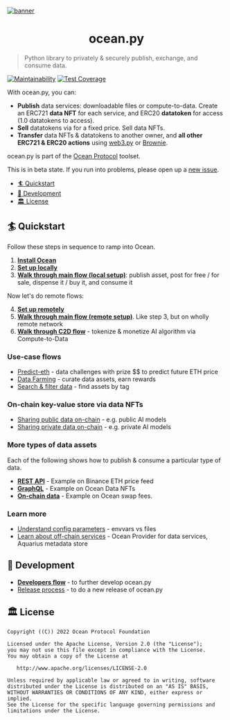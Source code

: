 <!--
Copyright 2022 Ocean Protocol Foundation
SPDX-License-Identifier: Apache-2.0
-->

[![banner](https://raw.githubusercontent.com/oceanprotocol/art/master/github/repo-banner%402x.png)](https://oceanprotocol.com)

<h1 align="center">ocean.py</h1>

> Python library to privately & securely publish, exchange, and consume data.

[![Maintainability](https://api.codeclimate.com/v1/badges/a0be65f412a35440c63e/maintainability)](https://codeclimate.com/github/oceanprotocol/ocean.py/maintainability)
[![Test Coverage](https://api.codeclimate.com/v1/badges/a0be65f412a35440c63e/test_coverage)](https://codeclimate.com/github/oceanprotocol/ocean.py/test_coverage)

With ocean.py, you can:

- **Publish** data services: downloadable files or compute-to-data. Create an ERC721 **data NFT** for each service, and ERC20 **datatoken** for access (1.0 datatokens to access).
- **Sell** datatokens via for a fixed price. Sell data NFTs.
- **Transfer** data NFTs & datatokens to another owner, and **all other ERC721 & ERC20 actions** using [web3.py](https://web3py.readthedocs.io) or [Brownie](https://eth-brownie.readthedocs.io/en/latest/).

ocean.py is part of the [Ocean Protocol](https://www.oceanprotocol.com) toolset.

This is in beta state. If you run into problems, please open up a [new issue](/issues).

- [🏄 Quickstart](#-quickstart)
- [🦑 Development](#-development)
- [🏛 License](#-license)

## 🏄 Quickstart

Follow these steps in sequence to ramp into Ocean.

 1. **[Install Ocean](READMEs/install.md)**
 2. **[Set up locally](READMEs/setup-local.md)** 
 3. **[Walk through main flow (local setup)](READMEs/main-flow.md)**: publish asset, post for free / for sale, dispense it / buy it, and consume it
 
Now let's do remote flows:

 4. **[Set up remotely](READMEs/setup-remote.md)**
 5. **[Walk through main flow (remote setup)](READMEs/main-flow.md)**. Like step 3, but on wholly remote network
 6. **[Walk through C2D flow](READMEs/c2d-flow.md)** - tokenize & monetize AI algorithm via Compute-to-Data

### Use-case flows

- [Predict-eth](https://github.com/oceanprotocol/predict-eth) - data challenges with prize $$ to predict future ETH price
- [Data Farming](READMEs/df.md) - curate data assets, earn rewards
- [Search & filter data](READMEs/search-and-filter-assets.md) - find assets by tag

### On-chain key-value store via data NFTs

- [Sharing public data on-chain](READMEs/key-value-public.md) - e.g. public AI models
- [Sharing private data on-chain](READMEs/key-value-private.md) - e.g. private AI models

### More types of data assets

Each of the following shows how to publish & consume a particular type of data.
- **[REST API](READMEs/publish-flow-restapi.md)** - Example on Binance ETH price feed
- **[GraphQL](READMEs/publish-flow-graphql.md)** - Example on Ocean Data NFTs
- **[On-chain data](READMEs/publish-flow-onchain.md)** - Example on Ocean swap fees.

### Learn more
- [Understand config parameters](READMEs/parameters.md) - envvars vs files
- [Learn about off-chain services](READMEs/services.md) - Ocean Provider for data services, Aquarius metadata store

## 🦑 Development

- **[Developers flow](READMEs/developers.md)** - to further develop ocean.py
- [Release process](READMEs/release-process.md) - to do a new release of ocean.py

## 🏛 License

    Copyright ((C)) 2022 Ocean Protocol Foundation

    Licensed under the Apache License, Version 2.0 (the "License");
    you may not use this file except in compliance with the License.
    You may obtain a copy of the License at

       http://www.apache.org/licenses/LICENSE-2.0

    Unless required by applicable law or agreed to in writing, software
    distributed under the License is distributed on an "AS IS" BASIS,
    WITHOUT WARRANTIES OR CONDITIONS OF ANY KIND, either express or implied.
    See the License for the specific language governing permissions and
    limitations under the License.

